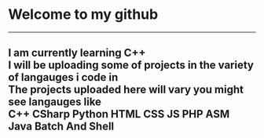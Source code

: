 <html lang="en">
  <head>
    
  </head>
  <body>
    <h1>Welcome to my github</h1>
    <hr>
    <h2>I am currently learning C++<br>
    I will be uploading some of projects in the variety of langauges i code in<br>
    The projects uploaded here will vary you might see langauges like <br>
    C++ CSharp Python HTML CSS JS PHP ASM Java Batch And Shell</h2>
  </body>
</html>
